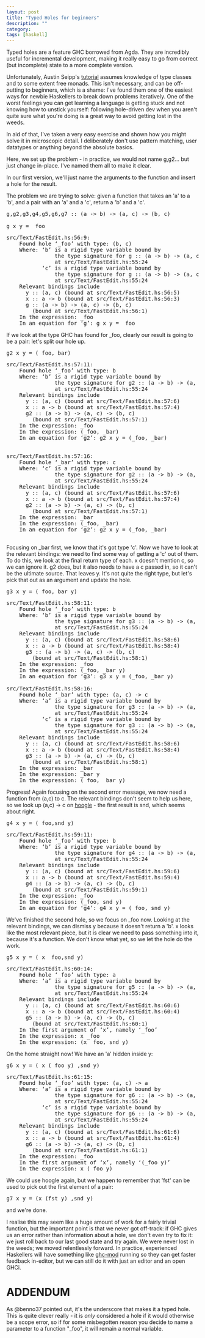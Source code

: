 ```yaml
---
layout: post
title: "Typed Holes for beginners"
description: ""
category:
tags: [haskell]
---
```


Typed holes are a feature GHC borrowed from Agda.
They are incredibly useful for incremental development, making it
really easy to go from correct (but incomplete) state to a more
complete version.

Unfortunately, Austin Seipp's
[tutorial](https://wiki.haskell.org/GHC/Typed_holes) assumes knowledge
of type classes and to some extent free monads. This isn't necessary,
and can be off-putting to beginners, which is a shame: I've found them
one of the easiest ways for newbie Haskellers to break down problems
iteratively. One of the worst feelings you can get learning a language
is getting stuck and not knowing how to unstick yourself: following
hole-driven dev when you aren't quite sure what you're doing is a
great way to avoid getting lost in the weeds.

In aid of that, I've taken a very easy exercise and shown how you
might solve it in microscopic detail. I deliberately don't use pattern
matching, user datatypes or anything beyond the absolute basics.

Here, we set up the problem - in practice, we would not name g,g2...
but just change in-place. I've named them all to make it clear.

In our first version, we'll just name the arguments to the function
and insert a hole for the result.

The problem we are trying to solve: given a function that takes an 'a'
to a 'b', and a pair with an 'a' and a 'c', return a 'b' and a 'c'.

<pre>
g,g2,g3,g4,g5,g6,g7 :: (a -> b) -> (a, c) -> (b, c)

g x y = _foo
</pre>


<pre>
src/Text/FastEdit.hs:56:9:
    Found hole ‘_foo’ with type: (b, c)
    Where: ‘b’ is a rigid type variable bound by
               the type signature for g :: (a -> b) -> (a, c) -> (b, c)
               at src/Text/FastEdit.hs:55:24
           ‘c’ is a rigid type variable bound by
               the type signature for g :: (a -> b) -> (a, c) -> (b, c)
               at src/Text/FastEdit.hs:55:24
    Relevant bindings include
      y :: (a, c) (bound at src/Text/FastEdit.hs:56:5)
      x :: a -> b (bound at src/Text/FastEdit.hs:56:3)
      g :: (a -> b) -> (a, c) -> (b, c)
        (bound at src/Text/FastEdit.hs:56:1)
    In the expression: _foo
    In an equation for ‘g’: g x y = _foo
</pre>

If we look at the type GHC has found for _foo, clearly our result is
going to be a pair: let's split our hole up.


<pre>
g2 x y = (_foo,_bar)
</pre>

<pre>
src/Text/FastEdit.hs:57:11:
    Found hole ‘_foo’ with type: b
    Where: ‘b’ is a rigid type variable bound by
               the type signature for g2 :: (a -> b) -> (a, c) -> (b, c)
               at src/Text/FastEdit.hs:55:24
    Relevant bindings include
      y :: (a, c) (bound at src/Text/FastEdit.hs:57:6)
      x :: a -> b (bound at src/Text/FastEdit.hs:57:4)
      g2 :: (a -> b) -> (a, c) -> (b, c)
        (bound at src/Text/FastEdit.hs:57:1)
    In the expression: _foo
    In the expression: (_foo, _bar)
    In an equation for ‘g2’: g2 x y = (_foo, _bar)


src/Text/FastEdit.hs:57:16:
    Found hole ‘_bar’ with type: c
    Where: ‘c’ is a rigid type variable bound by
               the type signature for g2 :: (a -> b) -> (a, c) -> (b, c)
               at src/Text/FastEdit.hs:55:24
    Relevant bindings include
      y :: (a, c) (bound at src/Text/FastEdit.hs:57:6)
      x :: a -> b (bound at src/Text/FastEdit.hs:57:4)
      g2 :: (a -> b) -> (a, c) -> (b, c)
        (bound at src/Text/FastEdit.hs:57:1)
    In the expression: _bar
    In the expression: (_foo, _bar)
    In an equation for ‘g2’: g2 x y = (_foo, _bar)

</pre>

Focusing on _bar first, we know that it's got type 'c'.
Now we have to look at the relevant bindings: we need to find some way
of getting a 'c' out of them. To do this, we look at the final return
type of each. x doesn't mention c, so we can ignore it. g2 does, but
it also needs to have a c passed in, so it can't be the ultimate
source. That leaves y. It's not quite the right type, but let's pick
that out as an argument and update the hole.

<pre>
g3 x y = (_foo,_bar y)
</pre>


<pre>
src/Text/FastEdit.hs:58:11:
    Found hole ‘_foo’ with type: b
    Where: ‘b’ is a rigid type variable bound by
               the type signature for g3 :: (a -> b) -> (a, c) -> (b, c)
               at src/Text/FastEdit.hs:55:24
    Relevant bindings include
      y :: (a, c) (bound at src/Text/FastEdit.hs:58:6)
      x :: a -> b (bound at src/Text/FastEdit.hs:58:4)
      g3 :: (a -> b) -> (a, c) -> (b, c)
        (bound at src/Text/FastEdit.hs:58:1)
    In the expression: _foo
    In the expression: (_foo, _bar y)
    In an equation for ‘g3’: g3 x y = (_foo, _bar y)

src/Text/FastEdit.hs:58:16:
    Found hole ‘_bar’ with type: (a, c) -> c
    Where: ‘a’ is a rigid type variable bound by
               the type signature for g3 :: (a -> b) -> (a, c) -> (b, c)
               at src/Text/FastEdit.hs:55:24
           ‘c’ is a rigid type variable bound by
               the type signature for g3 :: (a -> b) -> (a, c) -> (b, c)
               at src/Text/FastEdit.hs:55:24
    Relevant bindings include
      y :: (a, c) (bound at src/Text/FastEdit.hs:58:6)
      x :: a -> b (bound at src/Text/FastEdit.hs:58:4)
      g3 :: (a -> b) -> (a, c) -> (b, c)
        (bound at src/Text/FastEdit.hs:58:1)
    In the expression: _bar
    In the expression: _bar y
    In the expression: (_foo, _bar y)
</pre>

Progress! Again focusing on the second error message, we now need a
function from (a,c) to c. The relevant bindings don't seem to help us
here, so we look up (a,c) -> c on
[hoogle](https://www.haskell.org/hoogle/?hoogle=%28a%2Cc%29+-%3E+c) -  the first result is snd,
which seems about right.

<pre>
g4 x y = (_foo,snd y)
</pre>

<pre>
src/Text/FastEdit.hs:59:11:
    Found hole ‘_foo’ with type: b
    Where: ‘b’ is a rigid type variable bound by
               the type signature for g4 :: (a -> b) -> (a, c) -> (b, c)
               at src/Text/FastEdit.hs:55:24
    Relevant bindings include
      y :: (a, c) (bound at src/Text/FastEdit.hs:59:6)
      x :: a -> b (bound at src/Text/FastEdit.hs:59:4)
      g4 :: (a -> b) -> (a, c) -> (b, c)
        (bound at src/Text/FastEdit.hs:59:1)
    In the expression: _foo
    In the expression: (_foo, snd y)
    In an equation for ‘g4’: g4 x y = (_foo, snd y)
</pre>

We've finished the second hole, so we focus on _foo now.
Looking at the relevant bindings, we can dismiss y because it doesn't
return a 'b'. x looks like the most relevant piece, but it is clear we
need to pass something into it, because it's a function. We don't know
what yet, so we let the hole do the work.

<pre>
g5 x y = ( x _foo,snd y)
</pre>

<pre>
src/Text/FastEdit.hs:60:14:
    Found hole ‘_foo’ with type: a
    Where: ‘a’ is a rigid type variable bound by
               the type signature for g5 :: (a -> b) -> (a, c) -> (b, c)
               at src/Text/FastEdit.hs:55:24
    Relevant bindings include
      y :: (a, c) (bound at src/Text/FastEdit.hs:60:6)
      x :: a -> b (bound at src/Text/FastEdit.hs:60:4)
      g5 :: (a -> b) -> (a, c) -> (b, c)
        (bound at src/Text/FastEdit.hs:60:1)
    In the first argument of ‘x’, namely ‘_foo’
    In the expression: x _foo
    In the expression: (x _foo, snd y)
</pre>

On the home straight now! We have an 'a' hidden inside y:

<pre>
g6 x y = ( x (_foo y) ,snd y)
</pre>


<pre>
src/Text/FastEdit.hs:61:15:
    Found hole ‘_foo’ with type: (a, c) -> a
    Where: ‘a’ is a rigid type variable bound by
               the type signature for g6 :: (a -> b) -> (a, c) -> (b, c)
               at src/Text/FastEdit.hs:55:24
           ‘c’ is a rigid type variable bound by
               the type signature for g6 :: (a -> b) -> (a, c) -> (b, c)
               at src/Text/FastEdit.hs:55:24
    Relevant bindings include
      y :: (a, c) (bound at src/Text/FastEdit.hs:61:6)
      x :: a -> b (bound at src/Text/FastEdit.hs:61:4)
      g6 :: (a -> b) -> (a, c) -> (b, c)
        (bound at src/Text/FastEdit.hs:61:1)
    In the expression: _foo
    In the first argument of ‘x’, namely ‘(_foo y)’
    In the expression: x (_foo y)
</pre>

We could use hoogle again, but we happen to remember that 'fst' can be
used to pick out the first element of a pair:


<pre>
g7 x y = (x (fst y) ,snd y)
</pre>


and we're done.


I realise this may seem like a huge amount of work for a fairly
trivial function, but the important point is that we never got
off-track: if GHC gives us an error rather than information about a
hole, we don't even try to fix it: we just roll back to our last good
state and try again. We were never lost in the weeds; we moved
relentlessly forward. In practice, experienced Haskellers will have
something like [ghc-mod](http://www.mew.org/~kazu/proj/ghc-mod/en/)
running so they can get faster feedback in-editor, but we can still do
it with just an editor and an open GHCi.


ADDENDUM
========

As @benno37 pointed out, it's the underscore that makes it a typed
hole. This is quite clever really - it is _only_ considered a hole if
it would otherwise be a scope error, so if for some misbegotten reason
you decide to name a parameter to a function "_foo", it will remain a
normal variable.
